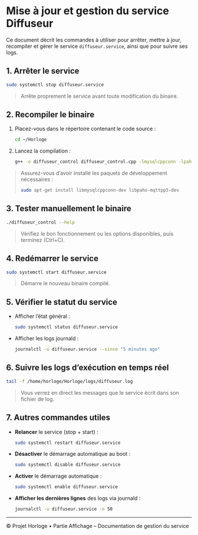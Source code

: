 # Mise à jour et gestion du service Diffuseur

Ce document décrit les commandes à utiliser pour arrêter, mettre à jour, recompiler et gérer le service `diffuseur.service`, ainsi que pour suivre ses logs.

## 1. Arrêter le service

```bash
sudo systemctl stop diffuseur.service
```

> Arrête proprement le service avant toute modification du binaire.

## 2. Recompiler le binaire

1. Placez-vous dans le répertoire contenant le code source :

   ```bash
   cd ~/Horloge
   ```
2. Lancez la compilation :

   ```bash
   g++ -o diffuseur_control diffuseur_control.cpp -lmysqlcppconn -lpaho-mqttpp3 -lpaho-mqtt3as
   ```

> Assurez-vous d’avoir installé les paquets de développement nécessaires :
>
> ```bash
> sudo apt-get install libmysqlcppconn-dev libpaho-mqttpp3-dev
> ```

## 3. Tester manuellement le binaire

```bash
./diffuseur_control --help
```

> Vérifiez le bon fonctionnement ou les options disponibles, puis terminez (Ctrl+C).

## 4. Redémarrer le service

```bash
sudo systemctl start diffuseur.service
```

> Démarre le nouveau binaire compilé.

## 5. Vérifier le statut du service

* Afficher l’état général :

  ```bash
  sudo systemctl status diffuseur.service
  ```
* Afficher les logs journald :

  ```bash
  journalctl -u diffuseur.service --since "5 minutes ago"
  ```

## 6. Suivre les logs d’exécution en temps réel

```bash
tail -f /home/horloge/Horloge/logs/diffuseur.log
```

> Vous verrez en direct les messages que le service écrit dans son fichier de log.

## 7. Autres commandes utiles

* **Relancer** le service (stop + start) :

  ```bash
  sudo systemctl restart diffuseur.service
  ```
* **Désactiver** le démarrage automatique au boot :

  ```bash
  sudo systemctl disable diffuseur.service
  ```
* **Activer** le démarrage automatique :

  ```bash
  sudo systemctl enable diffuseur.service
  ```
* **Afficher les dernières lignes** des logs via journald :

  ```bash
  journalctl -u diffuseur.service -n 50
  ```

---

© Projet Horloge • Partie Affichage – Documentation de gestion du service
